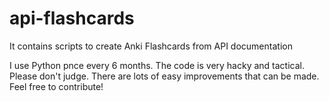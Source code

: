 # api-flashcards
It contains scripts to create Anki Flashcards from API documentation

I use Python pnce every 6 months. The code is very hacky and tactical. Please don't judge.
There are lots of easy improvements that can be made. Feel free to contribute!

